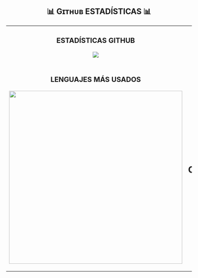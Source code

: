 <!--Github stats Table--> 
<h2 align="center">📊 Gɪᴛʜᴜʙ ESTADÍSTICAS 📊</h2>

<table width="100%">
  <tr>
    <td width="50%">
      <h3 align="center"><strong>ESTADÍSTICAS GITHUB</strong></h3>
      <p align="center">
        <a href="https://github.com/Davidigual/DavidIgual">
          <img align="center" src="https://github-readme-stats.vercel.app/api?username=Davidigual&theme=vue-dark&show_icons=true&hide_border=true&count_private=true"/>
            </a>
      </p>
    </td>
    <td width="50%">
      <h3 align="center"><strong>ESTADÍSTICAS EN RACHA</strong></h3>
      <p align="center">
        <a href="https://github.com/Davidigual>
          <img align="center" src="https://github-readme-streak-stats.herokuapp.com/?user=Davidigual&theme=tokyonight" alt="mystreak"/>
        </a>
      </p>
    </td>
  </tr>
  <tr>
    <td width="50%">
      <h3 align="center"><strong>LENGUAJES MÁS USADOS</strong></h3>
      <p align="center">
        <a href="https://github.com/Davidigual/DavidIgual/cryptos">
          <img align="center" width="470" src="https://github-readme-stats.vercel.app/api/top-langs/?username=Davidigual&theme=tokyonight" />
        </a>
      </p>
    </td>
    <td width="50%">
     <h2 align="center">GRÁFICO CONTRIBUCIONES</h2>
<div align="center">
    <img src="https://github-readme-activity-graph.vercel.app/graph?username=Davidigual&bg_color=011627&color=79d3c3&line=c792ea&point=ffeb95&area=true&hide_border=false" border-radius="15">
</div>
        </a>
      </p>
    </td>
  </tr>
</table>
<br />
</div>
